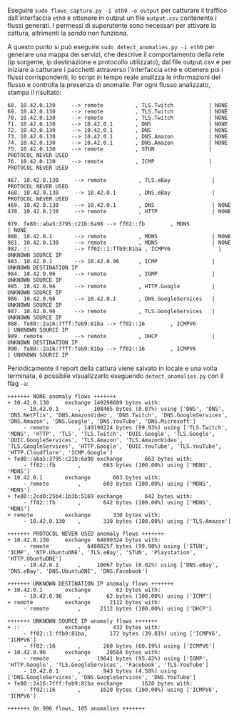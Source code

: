 Eseguire `sudo flows_capture.py -i eth0 -o output` per catturare il traffico dall'interfaccia `eth0` e ottenere in output un file `output.csv` contenente i flussi generati. I permessi di superutente sono necessari per attivare la cattura, altrimenti la *sonda* non funziona. 

A questo punto si può eseguire `sudo detect_anomalies.py -i eth0` per generare una mappa dei servizi, che descrive il comportamento della rete (ip sorgente, ip destinazione e protocollo utilizzato), dal file output.csv e per iniziare a catturare i pacchetti attraverso l'interfaccia `eth0` e ottenere poi i flussi corrispondenti, lo script in tempo reale analizza le informazioni del flusso e controlla la presenza di anomalie. Per ogni flusso analizzato, stampa il risultato:

```
68. 10.42.0.130     --> remote          , TLS.Twitch           | NONE
69. 10.42.0.130     --> remote          , TLS.Twitch           | NONE
70. 10.42.0.130     --> remote          , TLS.Twitch           | NONE
71. 10.42.0.130     --> 10.42.0.1       , DNS                  | NONE
72. 10.42.0.130     --> 10.42.0.1       , DNS                  | NONE
73. 10.42.0.130     --> 10.42.0.1       , DNS.Amazon           | NONE
74. 10.42.0.130     --> 10.42.0.1       , DNS.Amazon           | NONE
75. 10.42.0.130     --> remote          , STUN                 | PROTOCOL NEVER USED
76. 10.42.0.130     --> remote          , ICMP                 | PROTOCOL NEVER USED

467. 10.42.0.130     --> remote          , TLS.eBay             | PROTOCOL NEVER USED
468. 10.42.0.130     --> 10.42.0.1       , DNS.eBay             | PROTOCOL NEVER USED
469. 10.42.0.130     --> 10.42.0.1       , DNS                  | NONE
470. 10.42.0.130     --> remote          , HTTP                 | NONE

979. fe80::aba5:3795:c21b:6a98 --> ff02::fb        , MDNS                 | NONE
980. 10.42.0.1       --> remote          , MDNS                 | NONE
981. 10.42.0.130     --> remote          , MDNS                 | NONE
982. ::              --> ff02::1:ffb9:81ba , ICMPV6               | UNKNOWN SOURCE IP
983. 10.42.0.1       --> 10.42.0.96      , ICMP                 | UNKNOWN DESTINATION IP
984. 10.42.0.96      --> remote          , IGMP                 | UNKNOWN SOURCE IP
985. 10.42.0.96      --> remote          , HTTP.Google          | UNKNOWN SOURCE IP
986. 10.42.0.96      --> 10.42.0.1       , DNS.GoogleServices   | UNKNOWN SOURCE IP
987. 10.42.0.96      --> remote          , TLS.GoogleServices   | UNKNOWN SOURCE IP
988. fe80::2a16:7fff:feb9:81ba --> ff02::16        , ICMPV6               | UNKNOWN SOURCE IP
989. remote          --> remote          , DHCP                 | UNKNOWN DESTINATION IP
990. fe80::2a16:7fff:feb9:81ba --> ff02::16        , ICMPV6               | UNKNOWN SOURCE IP
```

Periodicamente il report della cattura viene salvato in locale e una volta terminata, è possibile visualizzarlo eseguendo `detect_anomalies.py` con il flag `-a`:

```
+++++++ NONE anomaly flows +++++++
+ 10.42.0.130     exchange 149298689 bytes with: 
	 - 10.42.0.1      ,    108465 bytes (0.07%) using ['DNS', 'DNS', 'DNS.NetFlix', 'DNS.AmazonVideo', 'DNS.Twitch', 'DNS.GoogleServices', 'DNS.Amazon', 'DNS.Google', 'DNS.YouTube', 'DNS.Microsoft']
	 - remote         , 149190224 bytes (99.93%) using ['TLS.Twitch', 'MDNS', 'HTTP', 'TLS', 'TLS.Twitch', 'QUIC.Google', 'TLS.Google', 'QUIC.GoogleServices', 'TLS.Amazon', 'TLS.AmazonVideo', 'TLS.GoogleServices', 'HTTP.Google', 'QUIC.YouTube', 'TLS.YouTube', 'HTTP.Cloudflare', 'ICMP.Google']
+ fe80::aba5:3795:c21b:6a98 exchange       663 bytes with: 
	 - ff02::fb       ,       663 bytes (100.00%) using ['MDNS', 'MDNS']
+ 10.42.0.1       exchange       603 bytes with: 
	 - remote         ,       603 bytes (100.00%) using ['MDNS', 'MDNS']
+ fe80::2cd0:25b4:1b3b:5169 exchange       642 bytes with: 
	 - ff02::fb       ,       642 bytes (100.00%) using ['MDNS', 'MDNS']
+ remote          exchange       330 bytes with: 
	 - 10.42.0.130    ,       330 bytes (100.00%) using ['TLS.Amazon']

+++++++ PROTOCOL NEVER USED anomaly flows +++++++
+ 10.42.0.130     exchange  64890324 bytes with: 
	 - remote         ,  64880257 bytes (99.98%) using ['STUN', 'ICMP', 'NTP.UbuntuONE', 'TLS.eBay', 'STUN', 'Playstation', 'HTTP.UbuntuONE']
	 - 10.42.0.1      ,     10067 bytes (0.02%) using ['DNS.eBay', 'DNS.eBay', 'DNS.UbuntuONE', 'DNS.Facebook']

+++++++ UNKNOWN DESTINATION IP anomaly flows +++++++
+ 10.42.0.1       exchange        62 bytes with: 
	 - 10.42.0.96     ,        62 bytes (100.00%) using ['ICMP']
+ remote          exchange      2112 bytes with: 
	 - remote         ,      2112 bytes (100.00%) using ['DHCP']

+++++++ UNKNOWN SOURCE IP anomaly flows +++++++
+ ::              exchange       432 bytes with: 
	 - ff02::1:ffb9:81ba,       172 bytes (39.81%) using ['ICMPV6', 'ICMPV6']
	 - ff02::16       ,       260 bytes (60.19%) using ['ICMPV6']
+ 10.42.0.96      exchange     20584 bytes with: 
	 - remote         ,     19641 bytes (95.42%) using ['IGMP', 'HTTP.Google', 'TLS.GoogleServices', 'Facebook', 'TLS.YouTube']
	 - 10.42.0.1      ,       943 bytes (4.58%) using ['DNS.GoogleServices', 'DNS.GoogleServices', 'DNS.YouTube']
+ fe80::2a16:7fff:feb9:81ba exchange      1620 bytes with: 
	 - ff02::16       ,      1620 bytes (100.00%) using ['ICMPV6', 'ICMPV6']

+++++++ On 996 flows, 105 anomalies +++++++
```

